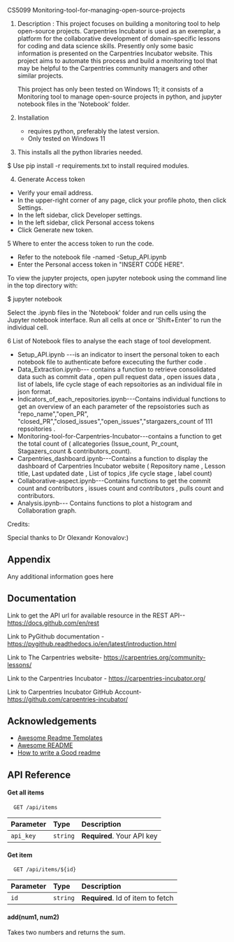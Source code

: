 
  CS5099 Monitoring-tool-for-managing-open-source-projects



1. Description : This project focuses on building a monitoring tool to help open-source projects. Carpentries Incubator is used as an exemplar, a platform for the 
   collaborative development of domain-specific lessons for coding and data science skills. Presently only some basic information is presented on the Carpentries 
   Incubator website. This project aims to automate this process and build a monitoring tool that may be helpful to the Carpentries community managers and other 
   similar projects.
    
   This project has only been tested on Windows 11; it consists of a Monitoring tool to manage open-source projects in python, and jupyter notebook files in 
   the 'Notebook' folder.
   
2. Installation
   - requires python, preferably the latest version.
   - Only tested on Windows 11

 3. This installs all the python libraries needed.
    
   $ Use pip install -r requirements.txt to install required modules.

 4. Generate Access token
   - Verify your email address.
   - In the upper-right corner of any page, click your profile photo, then click Settings.
   - In the left sidebar, click Developer settings.
   - In the left sidebar, click Personal access tokens
   - Click Generate new token.

  5 Where to enter the access token to run the code.
   - Refer to the notebook file -named -Setup_API.ipynb
   - Enter the Personal access token in  "INSERT CODE HERE".

   To view the jupyter projects, open jupyter notebook using the command line in the top directory with:
   
   $ jupyter notebook

   Select the .ipynb files in the 'Notebook' folder and run cells using the Jupyter notebook interface. Run all cells at once or 'Shift+Enter' to run the individual      cell.

  6 List of Notebook files to analyse the each stage of tool development.
   - Setup_API.ipynb ---is an indicator to insert the personal token to each notebook file to authenticate before excecuting the further code .
   - Data_Extraction.ipynb--- contains a function to retrieve consolidated data such as commit data , open pull request data , open issues data , list of labels, life      cycle stage of each repsoitories as an individual file in json format.
   - Indicators_of_each_repositories.ipynb---Contains individual functions to get an overview of an each parameter of the repsoistories such as "repo_name","open_PR",      "closed_PR","closed_issues","open_issues","stargazers_count of 111 repsoitories .
   - Monitoring-tool-for-Carpentries-Incubator---contains a function to get the total count of ( allcategories (Issue_count, Pr_count, Stagazers_count &                    contributors_count).
   - Carpentries_dashboard.ipynb---Contains a function to display the dashboard of Carpentries Incubator website ( Repository name , Lesson title, Last updated date ,      List of topics ,life cycle stage , label count)
   - Collaborative-aspect.ipynb---Contains functions to get the commit count and contributors , issues count and contributors , pulls count and contributors.
   - Analysis.ipynb--- Contains functions to plot a histogram and Collaboration graph.
   
   Credits:

  Special thanks to Dr Olexandr Konovalov:)

## Appendix

Any additional information goes here


## Documentation

Link to get the API url for available resource in the REST API-- https://docs.github.com/en/rest

Link to PyGithub documentation - https://pygithub.readthedocs.io/en/latest/introduction.html

Link to The Carpentries website- https://carpentries.org/community-lessons/

Link to the Carpentries Incubator - https://carpentries-incubator.org/

Link to Carpentries Incubator GitHub Account- https://github.com/carpentries-incubator/

## Acknowledgements

 - [Awesome Readme Templates](https://awesomeopensource.com/project/elangosundar/awesome-README-templates)
 - [Awesome README](https://github.com/matiassingers/awesome-readme)
 - [How to write a Good readme](https://bulldogjob.com/news/449-how-to-write-a-good-readme-for-your-github-project)


## API Reference

#### Get all items

```http
  GET /api/items
```

| Parameter | Type     | Description                |
| :-------- | :------- | :------------------------- |
| `api_key` | `string` | **Required**. Your API key |

#### Get item

```http
  GET /api/items/${id}
```

| Parameter | Type     | Description                       |
| :-------- | :------- | :-------------------------------- |
| `id`      | `string` | **Required**. Id of item to fetch |

#### add(num1, num2)

Takes two numbers and returns the sum.

